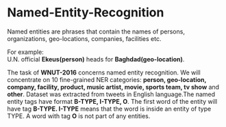 # Named-Entity-Recognition

Named entities are phrases that contain the names of persons, organizations, geo-locations, companies, facilities etc.

For example:\
U.N. official **Ekeus(person)** heads for **Baghdad(geo-location)**.

The task of **WNUT-2016** concerns named entity recognition. We will concentrate on 10 fine-grained NER categories: **person, geo-location, company, facility, product, music artist, movie, sports team, tv show** and **other**. Dataset was extracted from tweets in English language.The named entity tags have format **B-TYPE, I-TYPE, O**. The first word of the entity will have tag **B-TYPE. I-TYPE** means that the word is inside an entity of type TYPE. A word with tag **O** is not part of any entities.
